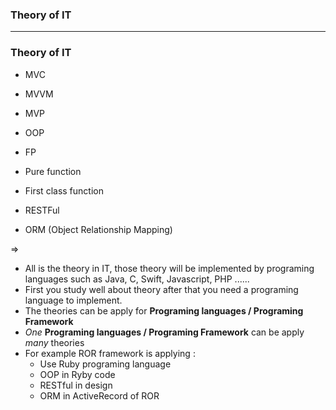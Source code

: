 ### Theory of IT

--------------------

### Theory of IT
  - MVC
  - MVVM
  - MVP
  
  - OOP
  - FP
  
  - Pure function
  - First class function
  
  - RESTFul
  
  - ORM (Object Relationship Mapping)
  
  
  => 
  - All is the theory in IT, those theory will be implemented by programing languages such as Java, C, Swift, Javascript, PHP ......
  - First you study well about theory after that you need a programing language to implement.
  - The theories can be apply for **Programing languages / Programing Framework**
  - *One* **Programing languages / Programing Framework** can be apply *many* theories
  - For example ROR framework is applying :
    - Use Ruby programing language
    - OOP in Ryby code
    - RESTful in design
    - ORM in ActiveRecord of ROR
